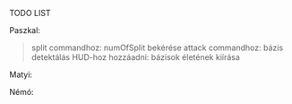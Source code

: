 TODO LIST

Paszkal:
  >split commandhoz: numOfSplit bekérése
  >attack commandhoz: bázis detektálás
  >HUD-hoz hozzáadni: bázisok életének kiírása

Matyi:



Némó:
